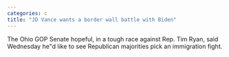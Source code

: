 ```yaml
---
categories: c
title: "JD Vance wants a border wall battle with Biden"
---
```

The Ohio GOP Senate hopeful, in a tough race against Rep. Tim Ryan, said Wednesday he"d like to see Republican majorities pick an immigration fight.